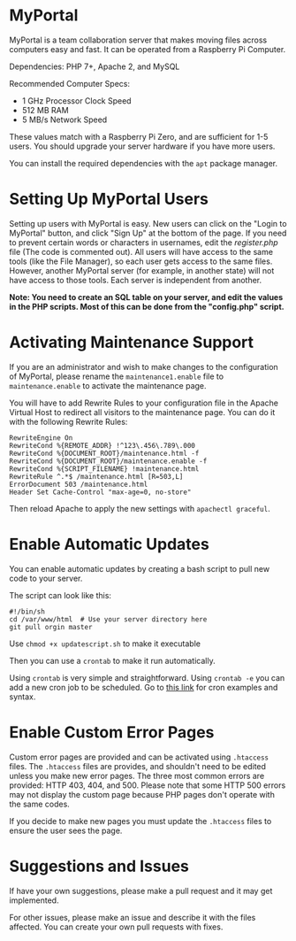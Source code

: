 # MyPortal
MyPortal is a team collaboration server that makes moving files across computers easy and fast. It can be operated from a Raspberry Pi Computer.

Dependencies: PHP 7+, Apache 2, and MySQL

Recommended Computer Specs:

- 1 GHz Processor Clock Speed
- 512 MB RAM
- 5 MB/s Network Speed

These values match with a Raspberry Pi Zero, and are sufficient for 1-5 users. You should upgrade your server hardware if you have more users. 

You can install the required dependencies with the ```apt``` package manager.

# Setting Up MyPortal Users
Setting up users with MyPortal is easy. New users can click on the "Login to MyPortal" button, and click "Sign Up" at the bottom of the page. If you need to prevent certain words or characters in usernames, edit the *register.php* file (The code is commented out). All users will have access to the same tools (like the File Manager), so each user gets access to the same files. However, another MyPortal server (for example, in another state) will not have access to those tools. Each server is independent from another.

**Note: You need to create an SQL table on your server, and edit the values in the PHP scripts. Most of this can be done from the "config.php" script.**

# Activating Maintenance Support
If you are an administrator and wish to make changes to the configuration of MyPortal, please rename the ```maintenance1.enable``` file to ```maintenance.enable``` to activate the maintenance page.

You will have to add Rewrite Rules to your configuration file in the Apache Virtual Host to redirect all visitors to the maintenance page.
You can do it with the following Rewrite Rules:
    
    RewriteEngine On
    RewriteCond %{REMOTE_ADDR} !^123\.456\.789\.000
    RewriteCond %{DOCUMENT_ROOT}/maintenance.html -f
    RewriteCond %{DOCUMENT_ROOT}/maintenance.enable -f
    RewriteCond %{SCRIPT_FILENAME} !maintenance.html
    RewriteRule ^.*$ /maintenance.html [R=503,L]
    ErrorDocument 503 /maintenance.html
    Header Set Cache-Control "max-age=0, no-store"

Then reload Apache to apply the new settings with ```apachectl graceful```.

# Enable Automatic Updates
You can enable automatic updates by creating a bash script to pull new code to your server. 

The script can look like this:

    #!/bin/sh
    cd /var/www/html  # Use your server directory here
    git pull orgin master

Use ```chmod +x updatescript.sh``` to make it executable

Then you can use a ```crontab``` to make it run automatically.

Using ```crontab``` is very simple and straightforward. Using ```crontab -e``` you can add a new cron job to be scheduled. Go to [this link](https://www.pantz.org/software/cron/croninfo.html) 
for cron examples and syntax.

# Enable Custom Error Pages
Custom error pages are provided and can be activated using ```.htaccess``` files. The ```.htaccess``` files are provides, and shouldn't need to be edited unless you make new error pages. The three most common errors are provided: HTTP 403, 404, and 500. Please note that some HTTP 500 errors may not display the custom page because PHP pages don't operate with the same codes.

If you decide to make new pages you must update the ```.htaccess``` files to ensure the user sees the page.

# Suggestions and Issues
If have your own suggestions, please make a pull request and it may get implemented.

For other issues, please make an issue and describe it with the files affected. You can create your own pull requests with fixes.